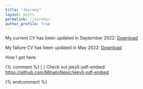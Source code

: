 ```yaml
---
title: "Journey"
layout: posts
permalink: /journey/
author_profile: true
---
```


My current CV has been updated in September 2022: [Download](https://github.com/samxshang/CV/blob/main/ShangCV_202209.pdf) 

My failure CV has been updated in May 2022:
[Download](https://github.com/samxshang/CV/blob/main/Shang_Failure_CV_202205.pdf)


How I got here:


{% comment %}
[ ] Check out jekyll-pdf-embed: https://github.com/MihajloNesic/jekyll-pdf-embed

{% endcomment %}

